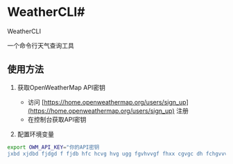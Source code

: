  # WeatherCLI# 
WeatherCLI

一个命令行天气查询工具

## 使用方法

1. 获取OpenWeatherMap API密钥
   - 访问 [https://home.openweathermap.org/users/sign_up](https://home.openweathermap.org/users/sign_up) 注册
   - 在控制台获取API密钥

2. 配置环境变量
```bash
export OWM_API_KEY="你的API密钥
jxbd xjdbd fjdgd f fjdb hfc hcvg hvg ugg fgvhvvgf fhxx cgvgc dh fchgvvvgfv hcv cjxbs x xh d hdbxh zhsgv hgv xhxd fjdbd dhd